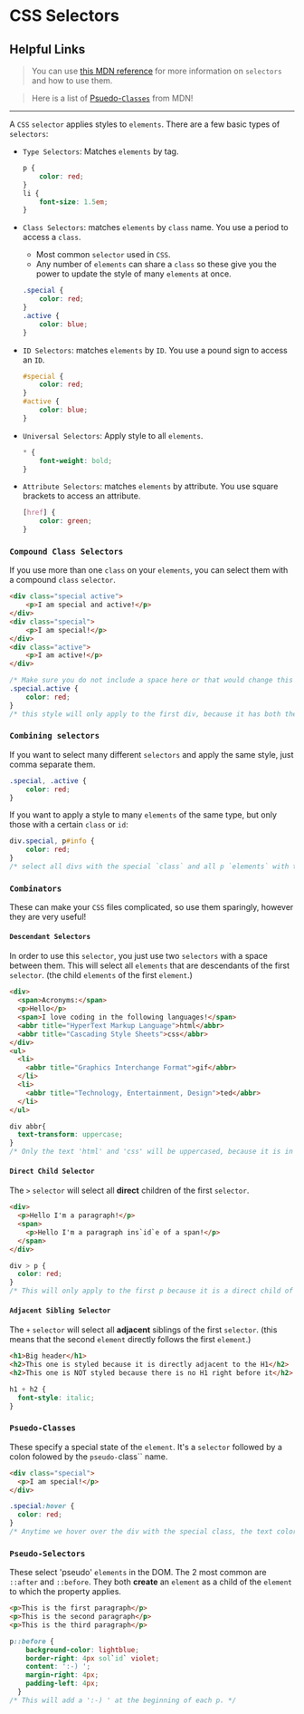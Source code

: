 # CSS Selectors

## Helpful Links

> You can use [this MDN reference](https://developer.mozilla.org/en-US/docs/Glossary/CSS_Selector) for more information on `selectors` and how to use them.

> Here is a list of [Psuedo-`Classes`](https://developer.mozilla.org/en-US/docs/Web/CSS/Pseudo-`classes`) from MDN!

---

A `CSS` `selector` applies styles to `elements`. There are a few basic types of `selectors`:

- `Type Selectors`: Matches `elements` by tag.

  ```css
  p {
      color: red;
  }
  li {
      font-size: 1.5em;
  }
  ```

- `Class Selectors`: matches `elements` by `class` name. You use a period to access a `class`.
  - Most common `selector` used in `CSS`.
  - Any number of `elements` can share a `class` so these give you the power to update the style of many `elements` at once.

  ```css
  .special {
      color: red;
  }
  .active {
      color: blue;
  }
  ```

- `ID Selectors`: matches `elements` by `ID`. You use a pound sign to access an `ID`.

  ```css
  #special {
      color: red;
  }
  #active {
      color: blue;
  }
  ```

- `Universal Selectors`: Apply style to all `elements`.

  ```css
  * {
      font-weight: bold;
  }
  ```

- `Attribute Selectors`: matches `elements` by attribute. You use square brackets to access an attribute.

  ```css
  [href] {
      color: green;
  }
  ```

### `Compound Class Selectors`

If you use more than one `class` on your `elements`, you can select them with a compound `class` `selector`.

```html
<div class="special active">
    <p>I am special and active!</p>
</div>
<div class="special">
    <p>I am special!</p>
</div>
<div class="active">
    <p>I am active!</p>
</div>
  ```

```css
/* Make sure you do not include a space here or that would change this to be a descendant `selector`! */
.special.active {
    color: red;
}
/* this style will only apply to the first div, because it has both the special and active `classes`. */
```

### `Combining selectors`

If you want to select many different `selectors` and apply the same style, just comma separate them.

```css
.special, .active {
    color: red;
}
```

If you want to apply a style to many `elements` of the same type, but only those with a certain `class` or `id`:

```css
div.special, p#info {
    color: red;
}
/* select all divs with the special `class` and all p `elements` with the info `id`. */
```

### `Combinators`

These can make your `CSS` files complicated, so use them sparingly, however they are very useful!

#### `Descendant Selectors`

In order to use this `selector`, you just use two `selectors` with a space between them. This will select all `elements` that are descendants of the first `selector`. (the child `elements` of the first `element`.)

  ```html
  <div>
    <span>Acronyms:</span>
    <p>Hello</p>
    <span>I love coding in the following languages!</span>
    <abbr title="HyperText Markup Language">html</abbr>
    <abbr title="Cascading Style Sheets">css</abbr>
  </div>
  <ul>
    <li>
      <abbr title="Graphics Interchange Format">gif</abbr>
    </li>
    <li>
      <abbr title="Technology, Entertainment, Design">ted</abbr>
    </li>
  </ul>
  
  ```

  ```css
  div abbr{
    text-transform: uppercase;
  }
  /* Only the text 'html' and 'css' will be uppercased, because it is in an abbr element that is inside of a div. 'gif' and 'ted' are not inside of a div, so wont be changed! */
  ```

#### `Direct Child Selector`

The `>` `selector` will select all **direct** children of the first `selector`.

```html
<div>
  <p>Hello I'm a paragraph!</p>
  <span>
    <p>Hello I'm a paragraph ins`id`e of a span!</p>
  </span>
</div>
```

```css
div > p {
  color: red;
}
/* This will only apply to the first p because it is a direct child of the div. The second p is a direct child of the span. */
```

#### `Adjacent Sibling Selector`

The `+` `selector` will select all **adjacent** siblings of the first `selector`. (this means that the second `element` directly follows the first `element`.)

```html
<h1>Big header</h1>
<h2>This one is styled because it is directly adjacent to the H1</h2>
<h2>This one is NOT styled because there is no H1 right before it</h2>
```

```css
h1 + h2 {
  font-style: italic;
}
```

### `Psuedo-Classes`

These specify a special state of the `element`. It's a `selector` followed by a colon folowed by the `pseudo-`class`` name.

```html
<div class="special">
  <p>I am special!</p>
</div>
```

```css
.special:hover {
  color: red;
}
/* Anytime we hover over the div with the special class, the text color will be red. */
```

### `Pseudo-Selectors`

These select 'pseudo' `elements` in the DOM. The 2 most common are `::after` and `::before`. They both **create** an `element` as a child of the `element` to which the property applies.

```html
<p>This is the first paragraph</p>
<p>This is the second paragraph</p>
<p>This is the third paragraph</p>
```

```css
p::before {
    background-color: lightblue;
    border-right: 4px sol`id` violet;
    content: ':-) ';
    margin-right: 4px;
    padding-left: 4px;
  }
/* This will add a ':-) ' at the beginning of each p. */
```